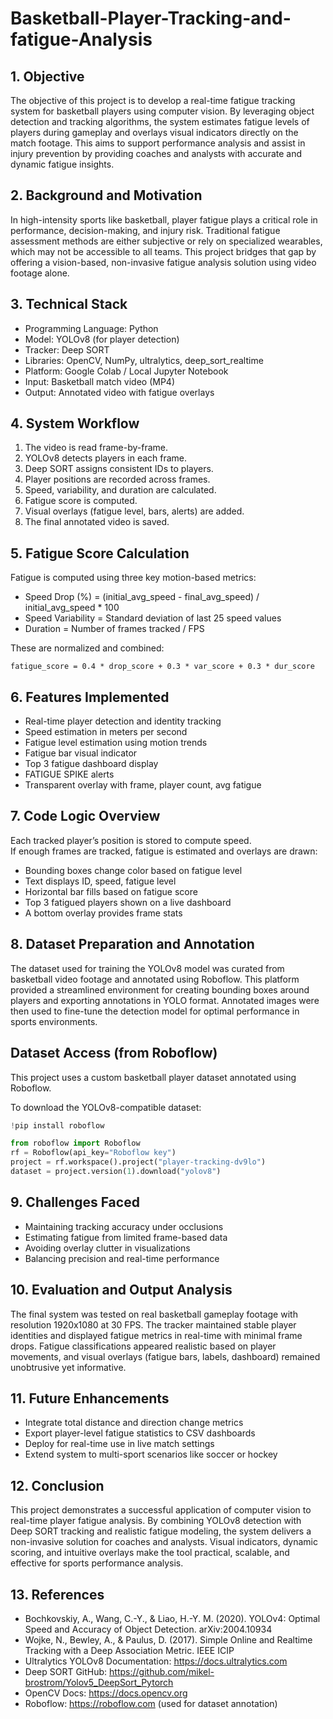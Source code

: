 # Basketball-Player-Tracking-and-fatigue-Analysis
## 1. Objective
The objective of this project is to develop a real-time fatigue tracking system for basketball players using computer vision. 
By leveraging object detection and tracking algorithms, the system estimates fatigue levels of players during gameplay and overlays 
visual indicators directly on the match footage. This aims to support performance analysis and assist in injury prevention by providing 
coaches and analysts with accurate and dynamic fatigue insights.

## 2. Background and Motivation
In high-intensity sports like basketball, player fatigue plays a critical role in performance, decision-making, and injury risk. 
Traditional fatigue assessment methods are either subjective or rely on specialized wearables, which may not be accessible to all teams. 
This project bridges that gap by offering a vision-based, non-invasive fatigue analysis solution using video footage alone.

## 3. Technical Stack
- Programming Language: Python  
- Model: YOLOv8 (for player detection)  
- Tracker: Deep SORT  
- Libraries: OpenCV, NumPy, ultralytics, deep_sort_realtime  
- Platform: Google Colab / Local Jupyter Notebook  
- Input: Basketball match video (MP4)  
- Output: Annotated video with fatigue overlays

## 4. System Workflow
1. The video is read frame-by-frame.  
2. YOLOv8 detects players in each frame.  
3. Deep SORT assigns consistent IDs to players.  
4. Player positions are recorded across frames.  
5. Speed, variability, and duration are calculated.  
6. Fatigue score is computed.  
7. Visual overlays (fatigue level, bars, alerts) are added.  
8. The final annotated video is saved.

## 5. Fatigue Score Calculation
Fatigue is computed using three key motion-based metrics:
- Speed Drop (%) = (initial_avg_speed - final_avg_speed) / initial_avg_speed * 100  
- Speed Variability = Standard deviation of last 25 speed values  
- Duration = Number of frames tracked / FPS  

These are normalized and combined:
```
fatigue_score = 0.4 * drop_score + 0.3 * var_score + 0.3 * dur_score
```

## 6. Features Implemented
- Real-time player detection and identity tracking  
- Speed estimation in meters per second  
- Fatigue level estimation using motion trends  
- Fatigue bar visual indicator  
- Top 3 fatigue dashboard display  
- FATIGUE SPIKE alerts  
- Transparent overlay with frame, player count, avg fatigue

## 7. Code Logic Overview
Each tracked player’s position is stored to compute speed.  
If enough frames are tracked, fatigue is estimated and overlays are drawn:
- Bounding boxes change color based on fatigue level  
- Text displays ID, speed, fatigue level  
- Horizontal bar fills based on fatigue score  
- Top 3 fatigued players shown on a live dashboard  
- A bottom overlay provides frame stats

## 8. Dataset Preparation and Annotation
The dataset used for training the YOLOv8 model was curated from basketball video footage and annotated using Roboflow. 
This platform provided a streamlined environment for creating bounding boxes around players and exporting annotations in YOLO format. 
Annotated images were then used to fine-tune the detection model for optimal performance in sports environments.
## Dataset Access (from Roboflow)

This project uses a custom basketball player dataset annotated using Roboflow.

To download the YOLOv8-compatible dataset:

```python
!pip install roboflow

from roboflow import Roboflow
rf = Roboflow(api_key="Roboflow key")
project = rf.workspace().project("player-tracking-dv9lo")
dataset = project.version(1).download("yolov8")
```

## 9. Challenges Faced
- Maintaining tracking accuracy under occlusions  
- Estimating fatigue from limited frame-based data  
- Avoiding overlay clutter in visualizations  
- Balancing precision and real-time performance

## 10. Evaluation and Output Analysis
The final system was tested on real basketball gameplay footage with resolution 1920x1080 at 30 FPS. 
The tracker maintained stable player identities and displayed fatigue metrics in real-time with minimal frame drops. 
Fatigue classifications appeared realistic based on player movements, and visual overlays (fatigue bars, labels, dashboard) remained unobtrusive yet informative.

## 11. Future Enhancements
- Integrate total distance and direction change metrics  
- Export player-level fatigue statistics to CSV dashboards  
- Deploy for real-time use in live match settings  
- Extend system to multi-sport scenarios like soccer or hockey

## 12. Conclusion
This project demonstrates a successful application of computer vision to real-time player fatigue analysis. 
By combining YOLOv8 detection with Deep SORT tracking and realistic fatigue modeling, the system delivers a non-invasive solution for coaches and analysts. 
Visual indicators, dynamic scoring, and intuitive overlays make the tool practical, scalable, and effective for sports performance analysis.

## 13. References
- Bochkovskiy, A., Wang, C.-Y., & Liao, H.-Y. M. (2020). YOLOv4: Optimal Speed and Accuracy of Object Detection. arXiv:2004.10934  
- Wojke, N., Bewley, A., & Paulus, D. (2017). Simple Online and Realtime Tracking with a Deep Association Metric. IEEE ICIP  
- Ultralytics YOLOv8 Documentation: https://docs.ultralytics.com  
- Deep SORT GitHub: https://github.com/mikel-brostrom/Yolov5_DeepSort_Pytorch  
- OpenCV Docs: https://docs.opencv.org  
- Roboflow: https://roboflow.com (used for dataset annotation)
